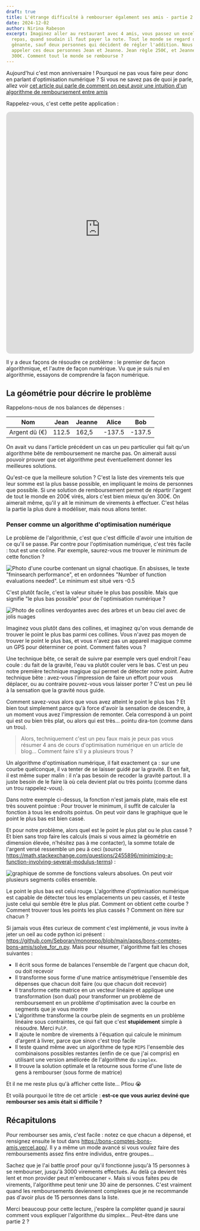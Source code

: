 ```yaml
---
draft: true
title: L'étrange difficulté à rembourser également ses amis - partie 2
date: 2024-12-02
author: Nirina Rabeson
excerpt: Imaginez aller au restaurant avec 4 amis, vous passez un excellent
  repas, quand soudain il faut payer la note. Tout le monde se regard de façon
  gênante, sauf deux personnes qui décident de régler l'addition. Nous allons
  appeler ces deux personnes Jean et Jeanne. Jean règle 250€, et Jeanne règle
  300€. Comment tout le monde se rembourse ?
---
```


Aujourd'hui c'est mon anniversaire ! Pourquoi ne pas vous faire peur donc en parlant d'optimisation numérique ? Si vous ne savez pas de quoi je parle, allez voir [cet article qui parle de comment on peut avoir une intuition d'un algorithme de remboursement entre amis](/posts/l-etrange-difficulte-a-rembourser-egalement-ses-amis)

Rappelez-vous, c'est cette petite application :

<iframe src="https://bons-comptes-bons-amis.vercel.app/" allow="autoplay *; encrypted-media *; fullscreen *; clipboard-write" frameborder="0" height="650" style="width:100%;max-width:660px;overflow:hidden;border-radius:10px;" sandbox="allow-forms allow-popups allow-same-origin allow-scripts allow-storage-access-by-user-activation allow-top-navigation-by-user-activation" title="Bons comptes bons amis, appli de remboursement"></iframe>

Il y a deux façons de résoudre ce problème : le premier de façon algorithmique, et l'autre de façon numérique. Vu que je suis nul en algorithmie, essayons de comprendre la façon numérique.

## La géométrie pour décrire le problème

Rappelons-nous de nos balances de dépenses :

|Nom|Jean|Jeanne|Alice|Bob|
|-|-|-|-|-|
|Argent dû (€)|112.5|162,5|-137.5|-137.5|

On avait vu dans l'article précédent un cas un peu particulier qui fait qu'un algorithme bête de remboursement ne marche pas. On aimerait aussi pouvoir prouver que cet algorithme peut éventuellement donner les meilleures solutions.

Qu'est-ce que la meilleure solution ? C'est la liste des virements tels que leur somme est la plus basse possible, en impliquant le moins de personnes que possible. Si une solution de remboursement permet de répartir l'argent de tout le monde en 200€ virés, alors c'est bien mieux qu'en 300€. On aimerait même, qu'il y ait le minimum de virements à effectuer. C'est hélas la partie la plus dure à modéliser, mais nous allons tenter.

### Penser comme un algorithme d'optimisation numérique

Le problème de l'algorithmie, c'est que c'est difficile d'avoir une intuition de ce qu'il se passe. Par contre pour l'optimisation numérique, c'est très facile : tout est une coline. Par exemple, saurez-vous me trouver le minimum de cette fonction ?

![Photo d'une courbe contenant un signal chaotique. En absisses, le texte "fminsearch performance", et en ordonnées "Number of function evaluations needed". Le minimum est situé vers -0.5](./images/image.png)

C'est plutôt facile, c'est la valeur située le plus bas possible. Mais que signifie "le plus bas possible" pour de l'optimisation numérique ?

![Photo de collines verdoyantes avec des arbres et un beau ciel avec de jolis nuages](./images/image-1.png)

Imaginez vous plutôt dans des collines, et imaginez qu'on vous demande de trouver le point le plus bas parmi ces collines. Vous n'avez pas moyen de trouver le point le plus bas, et vous n'avez pas un appareil magique comme un GPS pour déterminer ce point. Comment faites vous ?

Une technique bête, ce serait de suivre par exemple vers quel endroit l'eau coule : du fait de la gravité, l'eau va plutôt couler vers le bas. C'est un peu notre première technique magique qui permet de détecter notre point. Autre technique bête : avez-vous l'impression de faire un effort pour vous déplacer, ou au contraire pouvez-vous vous laisser porter ? C'est un peu lié à la sensation que la gravité nous guide. 

Comment savez-vous alors que vous avez atteint le point le plus bas ? Et bien tout simplement parce qu'à force d'avoir la sensation de descendre, à un moment vous avez l'impression de remonter. Cela correspond à un point qui est ou bien très plat, ou alors qui est très... pointu dira-ton (comme dans un trou).

> Alors, techniquement c'est un peu faux mais je peux pas vous résumer 4 ans de cours d'optimisation numérique en un article de blog... Comment faire s'il y a plusieurs trous ?

Un algorithme d'optimisation numérique, il fait exactement ça : sur une courbe quelconque, il va tenter de se laisser guidé par la gravité. Et en fait, il est même super malin : il n'a pas besoin de recoder la gravité partout. Il a juste besoin de le faire là où cela devient plat ou très pointu (comme dans un trou rappelez-vous).

Dans notre exemple ci-dessus, la fonction n'est jamais plate, mais elle est très souvent pointue : Pour trouver le minimum, il suffit de calculer la fonction à tous les endroits pointus. On peut voir dans le graphique que le point le plus bas est bien cassé.

Et pour notre problème, alors quel est le point le plus plat ou le plus cassé ? Et bien sans trop faire les calculs (mais si vous aimez la géométrie en dimension élevée, n'hésitez pas à me contacter), la somme totale de l'argent versé ressemble un peu à ceci (source <https://math.stackexchange.com/questions/2455896/minimizing-a-function-involving-several-modulus-terms>) :

![graphique de somme de fonctions valeurs absolues. On peut voir plusieurs segments collés ensemble.](./images/image-2.png)

Le point le plus bas est celui rouge. L'algorithme d'optimisation numérique est capable de détecter tous les emplacements un peu cassés, et il teste juste celui qui semble être le plus plat. Comment on obtient cette courbe ? Comment trouver tous les points les plus cassés ? Comment on itère sur chacun ?

Si jamais vous êtes curieux de comment c'est implémenté, je vous invite à jeter un oeil au code python ici présent : <https://github.com/Seboran/monorepo/blob/main/apps/bons-comptes-bons-amis/solve_for_n.py>. Mais pour résumer, l'algorithme fait les choses suivantes :

- Il écrit sous forme de balances l'ensemble de l'argent que chacun doit, ou doit recevoir
- Il transforme sous forme d'une matrice antisymétrique l'ensemble des dépenses que chacun doit faire (ou que chacun doit recevoir)
- Il transforme cette matrice en un vecteur linéaire et applique une transformation (son dual) pour transformer un problème de remboursement en un problème d'optimisation avec la courbe en segments que je vous montre
- L'algorithme transforme la courbe plein de segments en un problème linéaire sous contraintes, ce qui fait que c'est **stupidement** simple à résoudre. Merci `PulP`.
- Il ajoute le nombre de virements à l'équation qui calcule le minimum d'argent à livrer, parce que sinon c'est trop facile
- Il teste quand même avec un algorithme de type `MIPS` l'ensemble des combinaisons possibles restantes (enfin de ce que j'ai compris) en utilisant une version améliorée de l'algorithme du `simplex`.
- Il trouve la solution optimale et la retourne sous forme d'une liste de gens à rembourser (sous forme de matrice)

Et il ne me reste plus qu'à afficher cette liste... Pfiou 😭

Et voilà pourquoi le titre de cet article : **est-ce que vous auriez deviné que rembourser ses amis était si difficile ?**

## Récapitulons

Pour rembourser ses amis, c'est facile : notez ce que chacun a dépensé, et rensignez ensuite le tout dans <https://bons-comptes-bons-amis.vercel.app/>. Il y a même un mode avancé si vous voulez faire des remboursements assez fins entre individus, entre groupes...

Sachez que je l'ai battle proof pour qu'il fonctionne jusqu'à 15 personnes à se rembourser, jusqu'à 3000 virements effectués. Au delà ça devient très lent et mon provider peut m'emboucaner 💀. Mais si vous faites peu de virements, l'algorithme peut tenir une 30 aine de personnes. C'est vraiment quand les remboursements deviennent complexes que je ne recommande pas d'avoir plus de 15 personnes dans la liste.

Merci beaucoup pour cette lecture, j'espère la compléter quand je saurai comment vous expliquer l'algorithme du simplex... Peut-être dans une partie 2 ?
